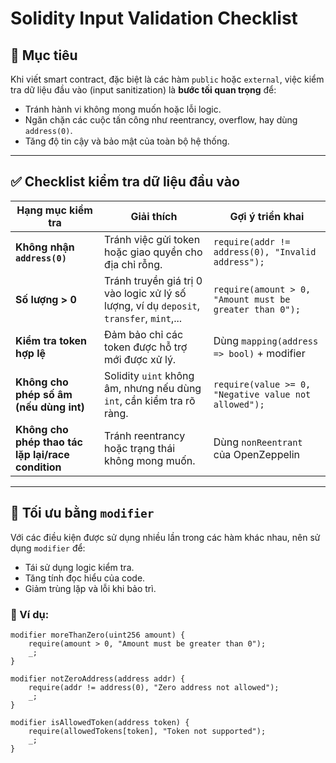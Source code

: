 # Solidity Input Validation Checklist

## 🧠 Mục tiêu

Khi viết smart contract, đặc biệt là các hàm `public` hoặc `external`, việc kiểm tra dữ liệu đầu vào (input sanitization) là **bước tối quan trọng** để:

- Tránh hành vi không mong muốn hoặc lỗi logic.
- Ngăn chặn các cuộc tấn công như reentrancy, overflow, hay dùng `address(0)`.
- Tăng độ tin cậy và bảo mật của toàn bộ hệ thống.

---

## ✅ Checklist kiểm tra dữ liệu đầu vào

| Hạng mục kiểm tra | Giải thích | Gợi ý triển khai |
|------------------|------------|------------------|
| **Không nhận `address(0)`** | Tránh việc gửi token hoặc giao quyền cho địa chỉ rỗng. | `require(addr != address(0), "Invalid address");` |
| **Số lượng > 0** | Tránh truyền giá trị 0 vào logic xử lý số lượng, ví dụ `deposit`, `transfer`, `mint`,... | `require(amount > 0, "Amount must be greater than 0");` |
| **Kiểm tra token hợp lệ** | Đảm bảo chỉ các token được hỗ trợ mới được xử lý. | Dùng `mapping(address => bool)` + modifier |
| **Không cho phép số âm (nếu dùng int)** | Solidity `uint` không âm, nhưng nếu dùng `int`, cần kiểm tra rõ ràng. | `require(value >= 0, "Negative value not allowed");` |
| **Không cho phép thao tác lặp lại/race condition** | Tránh reentrancy hoặc trạng thái không mong muốn. | Dùng `nonReentrant` của OpenZeppelin |

---

## 🔁 Tối ưu bằng `modifier`

Với các điều kiện được sử dụng nhiều lần trong các hàm khác nhau, nên sử dụng `modifier` để:

- Tái sử dụng logic kiểm tra.
- Tăng tính đọc hiểu của code.
- Giảm trùng lặp và lỗi khi bảo trì.

### 📌 Ví dụ:

```solidity
modifier moreThanZero(uint256 amount) {
    require(amount > 0, "Amount must be greater than 0");
    _;
}

modifier notZeroAddress(address addr) {
    require(addr != address(0), "Zero address not allowed");
    _;
}

modifier isAllowedToken(address token) {
    require(allowedTokens[token], "Token not supported");
    _;
}
